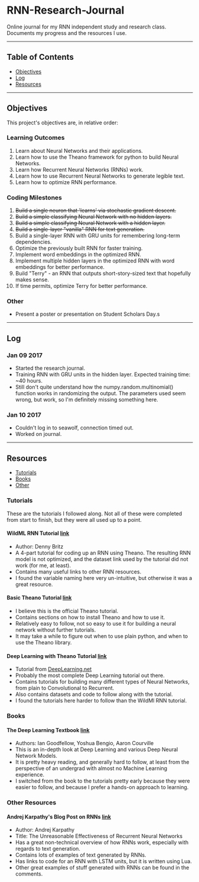 # RNN-Research-Journal

Online journal for my RNN independent study and research class. Documents my
progress and the resources I use.

---

## Table of Contents

*   [Objectives](#objectives)
*   [Log](#log)
*   [Resources](#resources)

---

<a name="objectives"/>

## Objectives

This project's objectives are, in relative order:

### Learning Outcomes

1.  Learn about Neural Networks and their applications.
2.  Learn how to use the Theano framework for python to build Neural Networks.
3.  Learn how Recurrent Neural Networks (RNNs) work.
4.  Learn how to use Recurrent Neural Networks to generate legible text.
5.  Learn how to optimize RNN performance.

### Coding Milestones

1.  ~~Build a single neuron that 'learns' via stochastic gradient descent.~~
2.  ~~Build a simple classifying Neural Network with no hidden layers.~~
3.  ~~Build a simple classifying Neural Network with a hidden layer.~~
4.  ~~Build a single-layer "vanilla" RNN for text generation.~~
5.  Build a single-layer RNN with GRU units for remembering long-term
    dependencies.
6.  Optimize the previously built RNN for faster training.
7.  Implement word embeddings in the optimized RNN.
8.  Implement multiple hidden layers in the optimized RNN with word embeddings
    for better performance.
9.  Build "Terry" - an RNN that outputs short-story-sized text that hopefully
    makes sense.
10. If time permits, optimize Terry for better performance.

### Other
*   Present a poster or presentation on Student Scholars Day.s

---

<a name="log"/>

## Log

### Jan 09 2017

*   Started the research journal.
*   Training RNN with GRU units in the hidden layer. Expected training time:
    ~40 hours.
*   Still don't quite understand how the numpy.random.multinomial() function
    works in randomizing the output. The parameters used seem wrong, but work,
    so I'm definitely missing something here.

### Jan 10 2017

*   Couldn't log in to seawolf, connection timed out.
*   Worked on journal.

---

<a name="resources"/>

## Resources

*   [Tutorials](#tutorials)
*   [Books](#books)
*   [Other](#other)

<a name="tutorials"/>

### Tutorials

These are the tutorials I followed along. Not all of these were completed
from start to finish, but they were all used up to a point.

#### WildML RNN Tutorial [link](http://goo.gl/gHSQYm)

*   Author: Denny Britz
*   A 4-part tutorial for coding up an RNN using Theano. The resulting RNN
    model is not optimized, and the dataset link used by the tutorial did not
    work (for me, at least).
*   Contains many useful links to other RNN resources.
*   I found the variable naming here very un-intuitive, but otherwise it was a
    great resource.

#### Basic Theano Tutorial [link](http://goo.gl/TN8qVD)

*   I believe this is the official Theano tutorial.
*   Contains sections on how to install Theano and how to use it.
*   Relatively easy to follow, not so easy to use it for building a neural
    network without further tutorials.
*   It may take a while to figure out when to use plain python, and when to
    use the Theano library.

#### Deep Learning with Theano Tutorial [link](http://https://goo.gl/mp5zMA)

*   Tutorial from [DeepLearning.net](http://deeplearning.net)
*   Probably the most complete Deep Learning tutorial out there.
*   Contains tutorials for building many different types of Neural Networks,
    from plain to Convolutional to Recurrent.
*   Also contains datasets and code to follow along with the tutorial.
*   I found the tutorials here harder to follow than the WildMl RNN tutorial.

<a name="books"/>

### Books

#### The Deep Learning Textbook [link](http://www.deeplearningbook.org)

*   Authors: Ian Goodfellow, Yoshua Bengio, Aaron Courville
*   This is an in-depth look at Deep Learning and various Deep Neural Network
    Models.
*   It is pretty heavy reading, and generally hard to follow, at least from the
    perspective of an undergrad with almost no Machine Learning experience.
*   I switched from the book to the tutorials pretty early because they were
    easier to follow, and because I prefer a hands-on approach to learning.

<a name="other"/>

### Other Resources

#### Andrej Karpathy's Blog Post on RNNs [link](https://goo.gl/kIzxwg)

*   Author: Andrej Karpathy
*   Title: The Unreasonable Effectiveness of Recurrent Neural Networks
*   Has a great non-technical overview of how RNNs work, especially with
    regards to text generation.
*   Contains lots of examples of text generated by RNNs.
*   Has links to code for an RNN with LSTM units, but it is written using Lua.
*   Other great examples of stuff generated with RNNs can be found in the
    comments.
